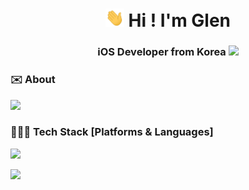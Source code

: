 <h1 align="center">
    <img src="https://raw.githubusercontent.com/ABSphreak/ABSphreak/master/gifs/Hi.gif" width="30px" /> 
    Hi ! I'm Glen
</h1>
<h3 align="center">
    iOS Developer from Korea 
    <img src="https://icons.iconarchive.com/icons/wikipedia/flags/128/KR-South-Korea-Flag-icon.png" width="25 style="vertical-align: bottom"/>
</h3>



### ✉️ About
<p>
    <a href="mailto:476c656e@gmail.com" target="_blank">
        <img src="https://img.shields.io/badge/476c656e@gmail.com-EA4335?style=flat-square&logo=Gmail&logoColor=white"/>
    </a>
</p>

### 🧑🏻‍💻 Tech Stack [Platforms & Languages]
<p>
  <img src="https://img.shields.io/badge/iOS-000000?style=flat-square&logo=iOS&logoColor=white"/>
</p>
<p>
  <img src="https://img.shields.io/badge/Swift-FA7343?style=flat-square&logo=Swift&logoColor=white"/>
</p>
